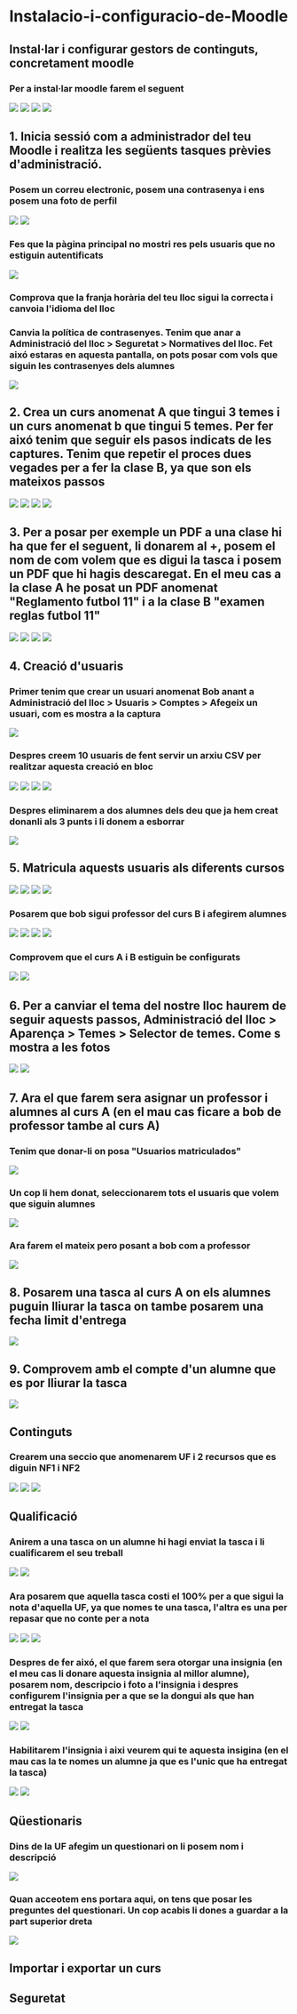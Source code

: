# Instalacio-i-configuracio-de-Moodle

## Instal·lar i configurar gestors de continguts, concretament moodle
### Per a instal·lar moodle farem el seguent
<img src="1.png">
<img src="2.png">
<img src="3.png">
<img src="4.png">

## 1. Inicia sessió com a administrador del teu Moodle i realitza les següents tasques prèvies d'administració.
### Posem un correu electronic, posem una contrasenya i ens posem una foto de perfil
<img src="5.png">
<img src="6.png">

### Fes que la pàgina principal no mostri res pels usuaris que no estiguin autentificats
<img src="7.png">

### Comprova que la franja horària del teu lloc sigui la correcta i canvoia l'idioma del lloc


### Canvia la política de contrasenyes. Tenim que anar a Administració del lloc > Seguretat > Normatives del lloc. Fet aixó estaras en aquesta pantalla, on pots posar com vols que siguin les contrasenyes dels alumnes
<img src="8.png">

## 2. Crea un curs anomenat A que tingui 3 temes i un curs anomenat b que tingui 5 temes. Per fer aixó tenim que seguir els pasos indicats de les captures. Tenim que repetir el proces dues vegades per a fer la clase B, ya que son els mateixos passos
<img src="17.png">
<img src="18.png">
<img src="19.png">
<img src="20.png">

## 3. Per a posar per exemple un PDF a una clase hi ha que fer el seguent, li donarem al +, posem el nom de com volem que es digui la tasca i posem un PDF que hi hagis descaregat. En el meu cas a la clase A he posat un PDF anomenat "Reglamento futbol 11" i a la clase B "examen reglas futbol 11"
<img src="21.png">
<img src="22.png">
<img src="23.png">
<img src="24.png">

## 4. Creació d'usuaris
### Primer tenim que crear un usuari anomenat Bob anant a Administració del lloc > Usuaris > Comptes > Afegeix un usuari, com es mostra a la captura
<img src="45.png">

### Despres creem 10 usuaris de fent servir un arxiu CSV per realitzar aquesta creació en bloc
<img src="25.png">
<img src="26.png">
<img src="27.png">
<img src="28.png">

### Despres eliminarem a dos alumnes dels deu que ja hem creat donanli als 3 punts i li donem a esborrar
<img src="29.png">

## 5. Matricula aquests usuaris als diferents cursos
<img src="31.png">
<img src="32.png">
<img src="33.png"> 
<img src="35.png">

### Posarem que bob sigui professor del curs B i afegirem alumnes
<img src="34.png">
<img src="28.png">
<img src="30.png">
<img src="38.png">

### Comprovem que el curs A i B estiguin be configurats
<img src="36.png">
<img src="37.png"> 

## 6. Per a canviar el tema del nostre lloc haurem de seguir aquests passos, Administració del lloc > Aparença > Temes > Selector de temes. Come s mostra a les fotos
<img src="43.png">
<img src="44.png">

## 7. Ara el que farem sera asignar un professor i alumnes al curs A (en el mau cas ficare a bob de professor tambe al curs A)
### Tenim que donar-li on posa "Usuarios matriculados"
<img src="30.png">

### Un cop li hem donat, seleccionarem tots el usuaris que volem que siguin alumnes
<img src="40.png">

### Ara farem el mateix pero posant a bob com a professor
<img src="39.png">

## 8. Posarem una tasca al curs A on els alumnes puguin lliurar la tasca on tambe posarem una fecha limit d'entrega
<img src="41.png">

## 9. Comprovem amb el compte d'un alumne que es por lliurar la tasca
<img src="42.png">

## Continguts
### Crearem una seccio que anomenarem UF i 2 recursos que es diguin NF1 i NF2

<img src="Continguts1.png">
<img src="Continguts2.png">
<img src="Continguts3.png">

## Qualificació
### Anirem a una tasca on un alumne hi hagi enviat la tasca i li cualificarem el seu treball
<img src="Qualificacio1.png">
<img src="Qualificacio2.png">

### Ara posarem que aquella tasca costi el 100% per a que sigui la nota d'aquella UF, ya que nomes te una tasca, l'altra es una per repasar que no conte per a nota
<img src="Qualificacio3.png">
<img src="Qualificacio4.png">
<img src="Qualificacio5.png">

### Despres de fer aixó, el que farem sera otorgar una insignia (en el meu cas li donare aquesta insignia al millor alumne), posarem nom, descripcio i foto a l'insignia i despres configurem l'insignia per a que se la dongui als que han entregat la tasca
<img src="Insignia1.png">
<img src="Insignia2.png">

### Habilitarem l'insignia i aixi veurem qui te aquesta insigina (en el mau cas la te nomes un alumne ja que es l'unic que ha entregat la tasca)
<img src="Insignia3.png">
<img src="Insignia4.png">

## Qüestionaris
### Dins de la UF afegim un questionari on li posem nom i descripció
<img src="Questionario1.png">

### Quan acceotem ens portara aqui, on tens que posar les preguntes del questionari. Un cop acabis li dones a guardar a la part superior dreta
<img src="Questionario2.png">

## Importar i exportar un curs



## Seguretat


